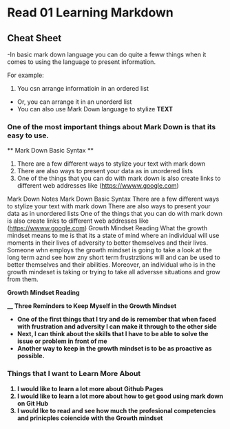 # Read 01 Learning Markdown

## Cheat Sheet

-In basic mark down language you can do quite a feww things when it comes to using the language to present information. 

 For example:

1. You csn arrange informatioin in an ordered list

- Or, you can arrange it in an unorderd list
- You can also use Mark Down language to stylize **TEXT**

### One of the most important things about Mark Down is that its easy to use. 

** Mark Down Basic Syntax **

1. There are a few different ways to stylize your text with mark down
2. There are also ways to present your data as in unordered lists
3. One of the things that you can do with mark down is also create links to different web addresses like (https://wwww.google.com)

Mark Down Notes
Mark Down Basic Syntax
There are a few different ways to stylize your text with mark down
There are also ways to present your data as in unordered lists
One of the things that you can do with mark down is also create links to different web addresses like (https://wwww.google.com)
Growth Mindset Reading
What the growth mindset means to me is that its a state of mind where an individual will use moments in their lives of adversity to better themselves and their lives. Someone whn employs the growth mindset is going to take a look at the long term aznd see how zny short term frustrztions will and can be used to better themselves and their abilities. Moreover, an individual who is in the growth mindeset is taking or trying to take all adversse situations and grow from them.

<strong> Growth Mindset Reading <strong> 

__ Three Reminders to Keep Myself in the Growth Mindset

+ One of the first things that I try and do is remember that when faced with frustration and adversity I can make it through to the other side
+ Next, I can think about the skills that I have to be able to solve the issue or problem in front of me
+ Another way to keep in the growth mindset is to be as proactive as possible.

### Things that I want to Learn More About

1. I would like to learn a lot more about Github Pages
2. I would like to learn a lot more about how to get good using mark down on 
Git Hub
3. I would lke to read and see how much the profesional competencies and prinicples coiencide with the Growth mindset
